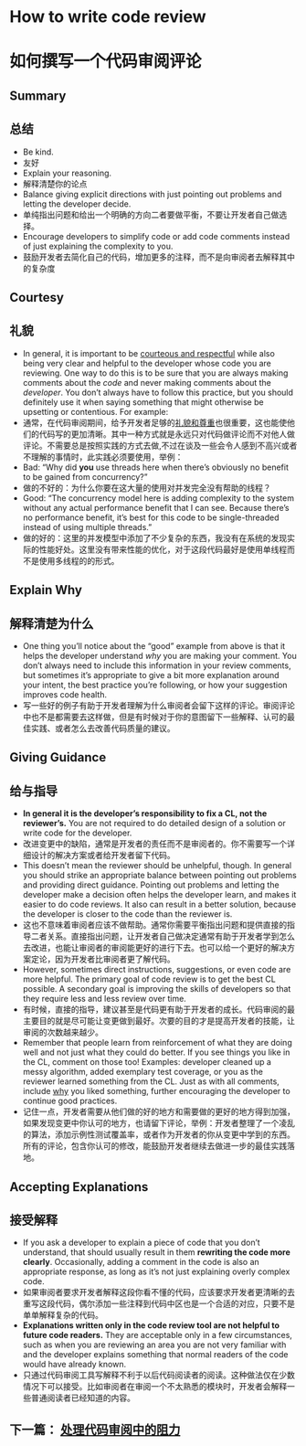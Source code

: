 # How to write code review

# 如何撰写一个代码审阅评论

## Summary

## 总结

- Be kind.
- 友好
- Explain your reasoning.
- 解释清楚你的论点
- Balance giving explicit directions with just pointing out problems and letting the developer decide.
- 单纯指出问题和给出一个明确的方向二者要做平衡，不要让开发者自己做选择。
- Encourage developers to simplify code or add code comments instead of just explaining the complexity to you.
- 鼓励开发者去简化自己的代码，增加更多的注释，而不是向审阅者去解释其中的复杂度

## Courtesy

## 礼貌

- In general, it is important to be [courteous and respectful](https://chromium.googlesource.com/chromium/src/+/master/docs/cr_respect.md) while also being very clear and helpful to the developer whose code you are reviewing. One way to do this is to be sure that you are always making comments about the *code* and never making comments about the *developer*. You don’t always have to follow this practice, but you should definitely use it when saying something that might otherwise be upsetting or contentious. For example:
- 通常，在代码审阅期间，给予开发者足够的[礼貌和尊重](https://chromium.googlesource.com/chromium/src/+/master/docs/cr_respect.md)也很重要，这也能使他们的代码写的更加清晰。其中一种方式就是永远只对代码做评论而不对他人做评论。不需要总是按照实践的方式去做,不过在谈及一些会令人感到不高兴或者不理解的事情时，此实践必须要使用，举例：
- Bad: “Why did **you** use threads here when there’s obviously no benefit to be gained from concurrency?”
- 做的不好的：为什么你要在这大量的使用对并发完全没有帮助的线程？
- Good: “The concurrency model here is adding complexity to the system without any actual performance benefit that I can see. Because there’s no performance benefit, it’s best for this code to be single-threaded instead of using multiple threads.”
- 做的好的：这里的并发模型中添加了不少复杂的东西，我没有在系统的发现实际的性能好处。这里没有带来性能的优化，对于这段代码最好是使用单线程而不是使用多线程的的形式。

## Explain Why

## 解释清楚为什么

- One thing you’ll notice about the “good” example from above is that it helps the developer understand *why* you are making your comment. You don’t always need to include this information in your review comments, but sometimes it’s appropriate to give a bit more explanation around your intent, the best practice you’re following, or how your suggestion improves code health.
- 写一些好的例子有助于开发者理解为什么审阅者会留下这样的评论。审阅评论中也不是都需要去这样做，但是有时候对于你的意图留下一些解释、认可的最佳实践、或者怎么去改善代码质量的建议。

## Giving Guidance

## 给与指导

- **In general it is the developer’s responsibility to fix a CL, not the reviewer’s.** You are not required to do detailed design of a solution or write code for the developer.
- 改进变更中的缺陷，通常是开发者的责任而不是审阅者的。你不需要写一个详细设计的解决方案或者给开发者留下代码。
- This doesn’t mean the reviewer should be unhelpful, though. In general you should strike an appropriate balance between pointing out problems and providing direct guidance. Pointing out problems and letting the developer make a decision often helps the developer learn, and makes it easier to do code reviews. It also can result in a better solution, because the developer is closer to the code than the reviewer is.
- 这也不意味着审阅者应该不做帮助。通常你需要平衡指出问题和提供直接的指导二者关系。直接指出问题，让开发者自己做决定通常有助于开发者学到怎么去改进，也能让审阅者的审阅能更好的进行下去。也可以给一个更好的解决方案定论，因为开发者比审阅者更了解代码。
- However, sometimes direct instructions, suggestions, or even code are more helpful. The primary goal of code review is to get the best CL possible. A secondary goal is improving the skills of developers so that they require less and less review over time.
- 有时候，直接的指导，建议甚至是代码更有助于开发者的成长。代码审阅的最主要目的就是尽可能让变更做到最好。次要的目的才是提高开发者的技能，让审阅的次数越来越少。
- Remember that people learn from reinforcement of what they are doing well and not just what they could do better. If you see things you like in the CL, comment on those too! Examples: developer cleaned up a messy algorithm, added exemplary test coverage, or you as the reviewer learned something from the CL. Just as with all comments, include [why](https://google.github.io/eng-practices/review/reviewer/comments.html#why) you liked something, further encouraging the developer to continue good practices.
- 记住一点，开发者需要从他们做的好的地方和需要做的更好的地方得到加强，如果发现变更中你认可的地方，也请留下评论，举例：开发者整理了一个凌乱的算法，添加示例性测试覆盖率，或者作为开发者的你从变更中学到的东西。所有的评论，包含你认可的修改，能鼓励开发者继续去做进一步的最佳实践落地。

## Accepting Explanations

## 接受解释

- If you ask a developer to explain a piece of code that you don’t understand, that should usually result in them **rewriting the code more clearly**. Occasionally, adding a comment in the code is also an appropriate response, as long as it’s not just explaining overly complex code.
- 如果审阅者要求开发者解释这段你看不懂的代码，应该要求开发者更清晰的去重写这段代码，偶尔添加一些注释到代码中区也是一个合适的对应，只要不是单单解释复杂的代码。
- **Explanations written only in the code review tool are not helpful to future code readers.** They are acceptable only in a few circumstances, such as when you are reviewing an area you are not very familiar with and the developer explains something that normal readers of the code would have already known.
- 只通过代码审阅工具写解释不利于以后代码阅读者的阅读。这种做法仅在少数情况下可以接受。比如审阅者在审阅一个不太熟悉的模块时，开发者会解释一些普通阅读者已经知道的内容。



## 下一篇： [处理代码审阅中的阻力](https://github.com/Trojan0523/Code-Review-Docs/blob/main/English-comparison/Handling%20pushback%20in%20code%20reviews.md)

